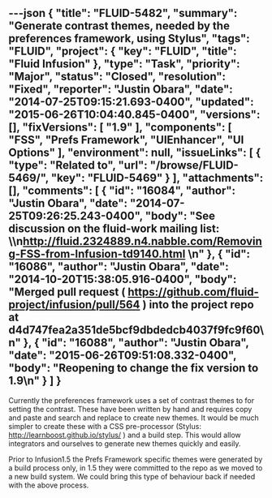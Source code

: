 ---json
{
  "title": "FLUID-5482",
  "summary": "Generate contrast themes, needed by the preferences framework, using Stylus",
  "tags": "FLUID",
  "project": {
    "key": "FLUID",
    "title": "Fluid Infusion"
  },
  "type": "Task",
  "priority": "Major",
  "status": "Closed",
  "resolution": "Fixed",
  "reporter": "Justin Obara",
  "date": "2014-07-25T09:15:21.693-0400",
  "updated": "2015-06-26T10:04:40.845-0400",
  "versions": [],
  "fixVersions": [
    "1.9"
  ],
  "components": [
    "FSS",
    "Prefs Framework",
    "UIEnhancer",
    "UI Options"
  ],
  "environment": null,
  "issueLinks": [
    {
      "type": "Related to",
      "url": "/browse/FLUID-5469/",
      "key": "FLUID-5469"
    }
  ],
  "attachments": [],
  "comments": [
    {
      "id": "16084",
      "author": "Justin Obara",
      "date": "2014-07-25T09:26:25.243-0400",
      "body": "See discussion on the fluid-work mailing list: \\\n<http://fluid.2324889.n4.nabble.com/Removing-FSS-from-Infusion-td9140.html>&#x20;\n"
    },
    {
      "id": "16086",
      "author": "Justin Obara",
      "date": "2014-10-20T15:38:05.916-0400",
      "body": "Merged pull request ( <https://github.com/fluid-project/infusion/pull/564> ) into the project repo at d4d747fea2a351de5bcf9dbdedcb4037f9fc9f60\n"
    },
    {
      "id": "16088",
      "author": "Justin Obara",
      "date": "2015-06-26T09:51:08.332-0400",
      "body": "Reopening to change the fix version to 1.9\n"
    }
  ]
}
---
Currently the preferences framework uses a set of contrast themes to for setting the contrast. These have been written by hand and requires copy and paste and search and replace to create new themes. It would be much simpler to create these with a CSS pre-processor (Stylus:  <http://learnboost.github.io/stylus/> ) and a build step. This would allow integrators and ourselves to generate new themes quickly and easily.&#x20;

Prior to Infusion1.5 the Prefs Framework specific themes were generated by a build process only, in 1.5 they were committed to the repo as we moved to a new build system. We could bring this type of behaviour back if needed with the above process.

        